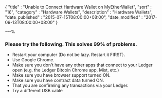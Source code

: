 {
"title"       : "Unable to Connect Hardware Wallet on MyEtherWallet",
"sort"        : "16",
"category"    : "Hardware Wallets",
"description" : "Hardware Wallets",
"date_published" : "2015-07-15T08:00:00+08:00",
"date_modified"  : "2017-09-13T08:00:00+08:00"
}

---%


### Please try the following. This solves 99% of problems.

*   Restart your computer (Do not be lazy. Restart it FIRST).
*   Use Google Chrome.
*   Make sure you don't have any other apps that connect to your Ledger open (e.g. the Ledger Bitcoin Chrome app, Mist, etc.)
*   Make sure you have browser support turned ON.
*   Make sure you have contract data turned ON.
*   That you are confirming any transactions via your Ledger.
*   Try a different USB cable
